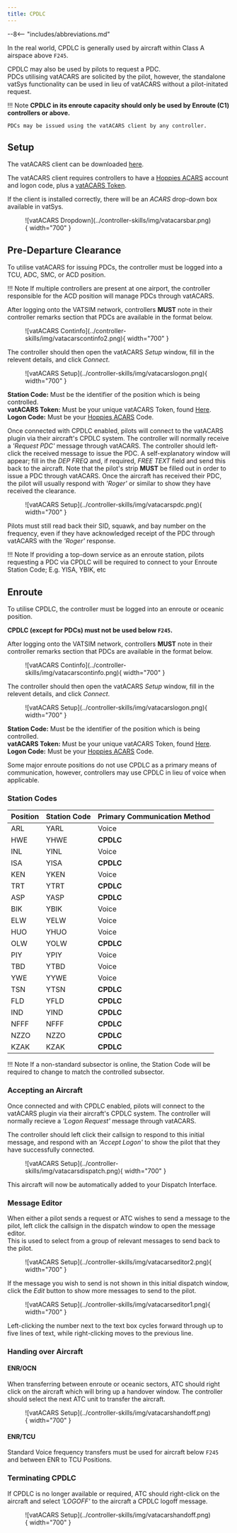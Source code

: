 ```yaml
---
title: CPDLC
---
```


--8<-- "includes/abbreviations.md"

In the real world, CPDLC is generally used by aircraft within Class A airspace above `F245`.

CPDLC may also be used by pilots to request a PDC.    
PDCs utilising vatACARS are solicited by the pilot, however, the standalone vatSys functionality can be used in lieu of vatACARS without a pilot-initated request.

!!! Note
    **CPDLC in its enroute capacity should only be used by Enroute (C1) controllers or above.**

    PDCs may be issued using the vatACARS client by any controller.

## Setup

The vatACARS client can be downloaded [here](https://vatacars.com/).  

The vatACARS client requires controllers to have a [Hoppies ACARS](https://www.hoppie.nl/acars/system/register.html) account and logon code, plus a [vatACARS Token](https://vatacars.com/me).

If the client is installed correctly, there will be an *ACARS* drop-down box available in vatSys.

<figure markdown>
![vatACARS Dropdown](../controller-skills/img/vatacarsbar.png){ width="700" }
</figure>

## Pre-Departure Clearance

To utilise vatACARS for issuing PDCs, the controller must be logged into a TCU, ADC, SMC, or ACD position.

!!! Note
    If multiple controllers are present at one airport, the controller responsible for the ACD position will manage PDCs through vatACARS.

After logging onto the VATSIM network, controllers **MUST** note in their controller remarks section that PDCs are available in the format below.

<figure markdown>
![vatACARS Continfo](../controller-skills/img/vatacarscontinfo2.png){ width="700" }
</figure>

The controller should then open the vatACARS *Setup* window, fill in the relevent details, and click *Connect*.

<figure markdown>
![vatACARS Setup](../controller-skills/img/vatacarslogon.png){ width="700" }
</figure>

**Station Code:** Must be the identifier of the position which is being controlled.          
**vatACARS Token:** Must be your unique vatACARS Token, found [Here](https://vatacars.com/me).          
**Logon Code:** Must be your [Hoppies ACARS](https://www.hoppie.nl/acars/system/register.html) Code.            

Once connected with CPDLC enabled, pilots will connect to the vatACARS plugin via their aircraft's CPDLC system. The controller will normally receive a *'Request PDC'* message through vatACARS. The controller should left-click the received message to issue the PDC. A self-explanatory window will appear; fill in the *DEP FREQ* and, if required, *FREE TEXT* field and send this back to the aircraft. Note that the pilot's strip **MUST** be filled out in order to issue a PDC through vatACARS. Once the aircraft has received their PDC, the pilot will usually respond with *'Roger'* or similar to show they have received the clearance.


<figure markdown>
![vatACARS Setup](../controller-skills/img/vatacarspdc.png){ width="700" }
</figure>

Pilots must still read back their SID, squawk, and bay number on the frequency, even if they have acknowledged receipt of the PDC through vatACARS with the *'Roger'* response.

!!! Note
    If providing a top-down service as an enroute station, pilots requesting a PDC via CPDLC will be required to connect to your Enroute Station Code; E.g. YISA, YBIK, etc

## Enroute

To utilise CPDLC, the controller must be logged into an enroute or oceanic position.

**CPDLC (except for PDCs) must not be used below `F245`.**

After logging onto the VATSIM network, controllers **MUST** note in their controller remarks section that PDCs are available in the format below.

<figure markdown>
![vatACARS Continfo](../controller-skills/img/vatacarscontinfo.png){ width="700" }
</figure>

The controller should then open the vatACARS *Setup* window, fill in the relevent details, and click *Connect*.

<figure markdown>
![vatACARS Setup](../controller-skills/img/vatacarslogon.png){ width="700" }
</figure>

**Station Code:** Must be the identifier of the position which is being controlled.          
**vatACARS Token:** Must be your unique vatACARS Token, found [Here](https://vatacars.com/me).          
**Logon Code:** Must be your [Hoppies ACARS](https://www.hoppie.nl/acars/system/register.html) Code.            

Some major enroute positions do not use CPDLC as a primary means of communication, however, controllers may use CPDLC in lieu of voice when applicable.

### Station Codes

| Position | Station Code | Primary Communication Method |
| --- | ---- | ----- |
| ARL | YARL | Voice |
| HWE | YHWE | **CPDLC** |
| INL | YINL | Voice |
| ISA | YISA | **CPDLC** |
| KEN | YKEN | Voice |
| TRT | YTRT | **CPDLC** |
| ASP | YASP | **CPDLC** |
| BIK | YBIK | Voice |
| ELW | YELW | Voice |
| HUO | YHUO | Voice |
| OLW | YOLW | **CPDLC** |
| PIY | YPIY | Voice |
| TBD | YTBD | Voice |
| YWE | YYWE | Voice |
| TSN | YTSN | **CPDLC** |
| FLD | YFLD | **CPDLC** |
| IND | YIND | **CPDLC** |
| NFFF | NFFF | **CPDLC** |
| NZZO | NZZO | **CPDLC** |
| KZAK | KZAK | **CPDLC** |

!!! Note
    If a non-standard subsector is online, the Station Code will be required to change to match the controlled subsector.

### Accepting an Aircraft

Once connected and with CPDLC enabled, pilots will connect to the vatACARS plugin via their aircraft's CPDLC system. The controller will normally recieve a *'Logon Request'* message through vatACARS.         

The controller should left click their callsign to respond to this initial message, and respond with an *'Accept Logon'*  to show the pilot that they have successfully connected. 

<figure markdown>
![vatACARS Setup](../controller-skills/img/vatacarsdispatch.png){ width="700" }
</figure>

This aircraft will now be automatically added to your Dispatch Interface.

### Message Editor

When either a pilot sends a request or ATC wishes to send a message to the pilot, left click the callsign in the dispatch window to open the message editor.         
This is used to select from a group of relevant messages to send back to the pilot.   

<figure markdown>
![vatACARS Setup](../controller-skills/img/vatacarseditor2.png){ width="700" }
</figure>

If the message you wish to send is not shown in this initial dispatch window, click the *Edit* button to show more messages to send to the pilot.

<figure markdown>
![vatACARS Setup](../controller-skills/img/vatacarseditor1.png){ width="700" }
</figure>

Left-clicking the number next to the text box cycles forward through up to five lines of text, while right-clicking moves to the previous line.

### Handing over Aircraft

#### ENR/OCN

When transferring between enroute or oceanic sectors, ATC should right click on the aircraft which will bring up a handover window. The controller should select the next ATC unit to transfer the aircraft.

<figure markdown>
![vatACARS Setup](../controller-skills/img/vatacarshandoff.png){ width="700" }
</figure>

#### ENR/TCU

Standard Voice frequency transfers must be used for aircraft below `F245` and between ENR to TCU Positions. 

### Terminating CPDLC

If CPDLC is no longer available or required, ATC should right-click on the aircraft and select *'LOGOFF'* to the aircraft a CPDLC logoff message.

<figure markdown>
![vatACARS Setup](../controller-skills/img/vatacarshandoff.png){ width="700" }
</figure>
